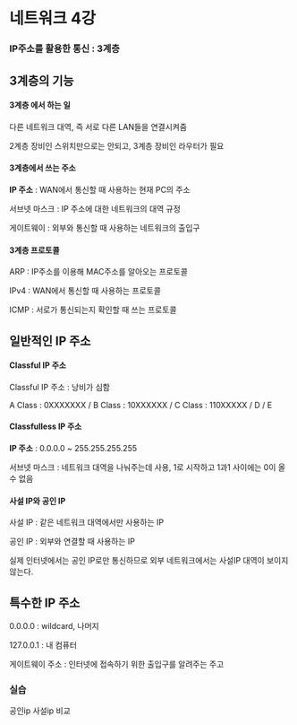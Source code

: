 # 네트워크 4강

### IP주소를 활용한 통신 : 3계층



## 3계층의 기능

#### 3계층 에서 하는 일

다른 네트워크 대역, 즉 서로 다른 LAN들을 연결시켜줌

2계층 장비인 스위치만으로는 안되고, 3계층 장비인 라우터가 필요



#### 3계층에서 쓰는 주소

**IP 주소** : WAN에서 통신할 때 사용하는 현재 PC의 주소

서브넷 마스크 : IP 주소에 대한 네트워크의 대역 규정

게이트웨이 : 외부와 통신할 때 사용하는 네트워크의 출입구



#### 3계층 프로토콜

ARP : IP주소를 이용해 MAC주소를 알아오는 프로토콜

IPv4 : WAN에서 통신할 때 사용하는 프로토콜

ICMP : 서로가 통신되는지 확인할 때 쓰는 프로토콜



## 일반적인 IP 주소

#### Classful IP 주소

Classful IP 주소 : 낭비가 심함

A Class : 0XXXXXXX / B Class : 10XXXXXX / C Class : 110XXXXX / D / E



#### Classfulless IP 주소

**IP 주소** : 0.0.0.0 ~ 255.255.255.255

서브넷 마스크 : 네트워크 대역을 나눠주는데 사용, 1로 시작하고 1과1 사이에는 0이 올 수 없음



#### 사설 IP와 공인 IP

사설 IP : 같은 네트워크 대역에서만 사용하는 IP

공인 IP : 외부와 연결할 때 사용하는 IP

실제 인터넷에서는 공인 IP로만 통신하므로 외부 네트워크에서는 사설IP 대역이 보이지 않는다.



## 특수한 IP 주소

0.0.0.0 : wildcard, 나머지

127.0.0.1 : 내 컴퓨터

게이트웨이 주소 : 인터넷에 접속하기 위한 출입구를 알려주는 주고



### 실습

공인ip 사설ip 비교